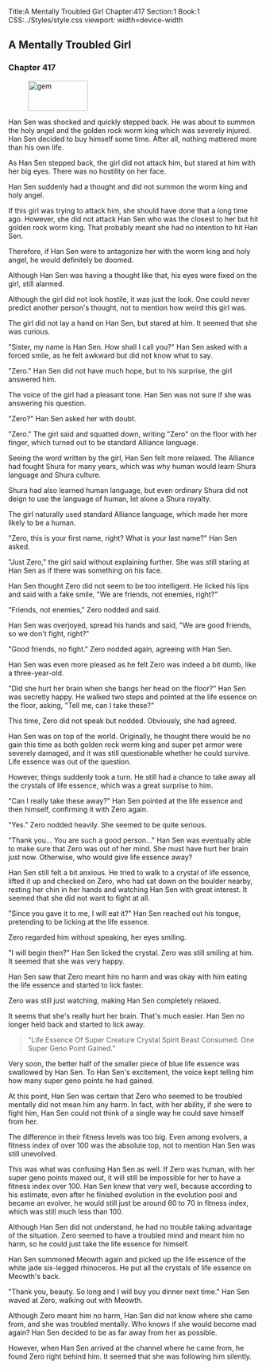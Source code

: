 Title:A Mentally Troubled Girl 
Chapter:417 
Section:1 
Book:1 
CSS:../Styles/style.css 
viewport: width=device-width
  
## A Mentally Troubled Girl
### Chapter 417
  
<figure>
	<img src="../Images/gem.gif" alt="gem" id="gem" width="120" height="60" />
</figure>
  

  
Han Sen was shocked and quickly stepped back. He was about to summon the holy angel and the golden rock worm king which was severely injured. Han Sen decided to buy himself some time. After all, nothing mattered more than his own life.

As Han Sen stepped back, the girl did not attack him, but stared at him with her big eyes. There was no hostility on her face.

Han Sen suddenly had a thought and did not summon the worm king and holy angel.

If this girl was trying to attack him, she should have done that a long time ago. However, she did not attack Han Sen who was the closest to her but hit golden rock worm king. That probably meant she had no intention to hit Han Sen.

Therefore, if Han Sen were to antagonize her with the worm king and holy angel, he would definitely be doomed.

Although Han Sen was having a thought like that, his eyes were fixed on the girl, still alarmed.

Although the girl did not look hostile, it was just the look. One could never predict another person's thought, not to mention how weird this girl was.

The girl did not lay a hand on Han Sen, but stared at him. It seemed that she was curious.

"Sister, my name is Han Sen. How shall I call you?" Han Sen asked with a forced smile, as he felt awkward but did not know what to say.

"Zero." Han Sen did not have much hope, but to his surprise, the girl answered him.

The voice of the girl had a pleasant tone. Han Sen was not sure if she was answering his question.

"Zero?" Han Sen asked her with doubt.

"Zero." The girl said and squatted down, writing "Zero" on the floor with her finger, which turned out to be standard Alliance language.

Seeing the word written by the girl, Han Sen felt more relaxed. The Alliance had fought Shura for many years, which was why human would learn Shura language and Shura culture.

Shura had also learned human language, but even ordinary Shura did not deign to use the language of human, let alone a Shura royalty.

The girl naturally used standard Alliance language, which made her more likely to be a human.

"Zero, this is your first name, right? What is your last name?" Han Sen asked.

"Just Zero," the girl said without explaining further. She was still staring at Han Sen as if there was something on his face.

Han Sen thought Zero did not seem to be too intelligent. He licked his lips and said with a fake smile, "We are friends, not enemies, right?"

"Friends, not enemies," Zero nodded and said.

Han Sen was overjoyed, spread his hands and said, "We are good friends, so we don't fight, right?"

"Good friends, no fight." Zero nodded again, agreeing with Han Sen.

Han Sen was even more pleased as he felt Zero was indeed a bit dumb, like a three-year-old.

"Did she hurt her brain when she bangs her head on the floor?" Han Sen was secretly happy. He walked two steps and pointed at the life essence on the floor, asking, "Tell me, can I take these?"

This time, Zero did not speak but nodded. Obviously, she had agreed.

Han Sen was on top of the world. Originally, he thought there would be no gain this time as both golden rock worm king and super pet armor were severely damaged, and it was still questionable whether he could survive. Life essence was out of the question.

However, things suddenly took a turn. He still had a chance to take away all the crystals of life essence, which was a great surprise to him.

"Can I really take these away?" Han Sen pointed at the life essence and then himself, confirming it with Zero again.

"Yes." Zero nodded heavily. She seemed to be quite serious.

"Thank you… You are such a good person…" Han Sen was eventually able to make sure that Zero was out of her mind. She must have hurt her brain just now. Otherwise, who would give life essence away?

Han Sen still felt a bit anxious. He tried to walk to a crystal of life essence, lifted it up and checked on Zero, who had sat down on the boulder nearby, resting her chin in her hands and watching Han Sen with great interest. It seemed that she did not want to fight at all.

"Since you gave it to me, I will eat it?" Han Sen reached out his tongue, pretending to be licking at the life essence.

Zero regarded him without speaking, her eyes smiling.

"I will begin then?" Han Sen licked the crystal. Zero was still smiling at him. It seemed that she was very happy.

Han Sen saw that Zero meant him no harm and was okay with him eating the life essence and started to lick faster.

Zero was still just watching, making Han Sen completely relaxed.

It seems that she's really hurt her brain. That's much easier. Han Sen no longer held back and started to lick away.

> "Life Essence Of Super Creature Crystal Spirit Beast Consumed. One Super Geno Point Gained."

Very soon, the better half of the smaller piece of blue life essence was swallowed by Han Sen. To Han Sen's excitement, the voice kept telling him how many super geno points he had gained.

At this point, Han Sen was certain that Zero who seemed to be troubled mentally did not mean him any harm. In fact, with her ability, if she were to fight him, Han Sen could not think of a single way he could save himself from her.

The difference in their fitness levels was too big. Even among evolvers, a fitness index of over 100 was the absolute top, not to mention Han Sen was still unevolved.

This was what was confusing Han Sen as well. If Zero was human, with her super geno points maxed out, it will still be impossible for her to have a fitness index over 100. Han Sen knew that very well, because according to his estimate, even after he finished evolution in the evolution pool and became an evolver, he would still just be around 60 to 70 in fitness index, which was still much less than 100.

Although Han Sen did not understand, he had no trouble taking advantage of the situation. Zero seemed to have a troubled mind and meant him no harm, so he could just take the life essence for himself.

Han Sen summoned Meowth again and picked up the life essence of the white jade six-legged rhinoceros. He put all the crystals of life essence on Meowth's back.

"Thank you, beauty. So long and I will buy you dinner next time." Han Sen waved at Zero, walking out with Meowth.

Although Zero meant him no harm, Han Sen did not know where she came from, and she was troubled mentally. Who knows if she would become mad again? Han Sen decided to be as far away from her as possible.

However, when Han Sen arrived at the channel where he came from, he found Zero right behind him. It seemed that she was following him silently.